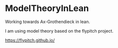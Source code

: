 # ModelTheoryInLean
Working towards Ax-Grothendieck in lean.

I am using model theory
based on the flypitch project.

https://flypitch.github.io/

